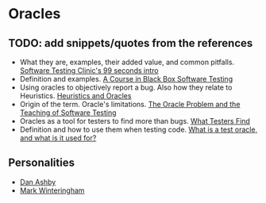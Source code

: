 # Oracles

## TODO: add snippets/quotes from the references

- What they are, examples, their added value, and common pitfalls.
  [Software Testing Clinic's 99 seconds intro](https://dojo.ministryoftesting.com/lessons/99-second-introduction-to-oracles)
- Definition and examples.
  [A Course in Black Box Software Testing](http://www.testingeducation.org/k04/OracleExamples.htm)
- Using oracles to objectively report a bug. Also how they relate to Heuristics.
  [Heuristics and Oracles](https://katrinatester.blogspot.pt/2014/09/heuristics-and-oracles.html)
- Origin of the term. Oracle's limitations.
  [The Oracle Problem and the Teaching of Software Testing](http://kaner.com/?p=190)
- Oracles as a tool for testers to find more than bugs.
  [What Testers Find](http://www.satisfice.com/blog/archives/572)
- Definition and how to use them when testing code.
  [What is a test oracle, and what is it used for?](https://stackoverflow.com/a/23971174/675577)


## Personalities

- [Dan Ashby](https://danashby.co.uk/)
- [Mark Winteringham](http://www.mwtestconsultancy.co.uk/)

